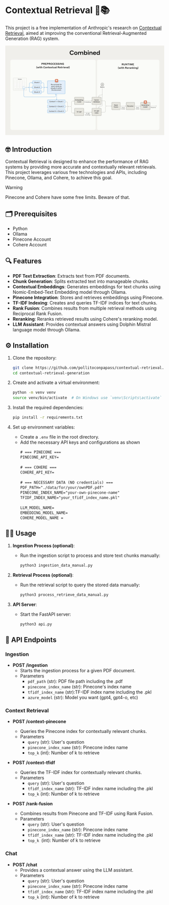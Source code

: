# Contextual Retrieval 🤖📚
This project is a free implementation of Anthropic's research on [Contextual Retrieval](https://www.anthropic.com/news/contextual-retrieval), aimed at improving the conventional Retrieval-Augmented Generation (RAG) system.

![alt text](public/contextual-retrieval-image.png)


## 🤓 Introduction

Contextual Retrieval is designed to enhance the performance of RAG systems by providing more accurate and contextually relevant retrievals. This project leverages various free technologies and APIs, including Pinecone, Ollama, and Cohere, to achieve this goal.

> [!WARNING]
> Pinecone and Cohere have some free limits. Beware of that.

## 🗂️ Prerequisites
- Python
- Ollama
- Pinecone Account
- Cohere Account

## 🔍 Features

- **PDF Text Extraction**: Extracts text from PDF documents.
- **Chunk Generation**: Splits extracted text into manageable chunks.
- **Contextual Embeddings**: Generates embeddings for text chunks using Nomic-Embed-Text Embedding model through Ollama.
- **Pinecone Integration**: Stores and retrieves embeddings using Pinecone.
- **TF-IDF Indexing**: Creates and queries TF-IDF indices for text chunks.
- **Rank Fusion**: Combines results from multiple retrieval methods using Reciprocal Rank Fusion.
- **Reranking**: Reranks retrieved results using Cohere's reranking model.
- **LLM Assistant**: Provides contextual answers using Dolphin Mistral language model through Ollama.


## ⚙️ Installation

1. Clone the repository:
    ```sh
    git clone https://github.com/pollitoconpapass/contextual-retrieval.git
    cd contextual-retrieval-generation
    ```

2. Create and activate a virtual environment:
    ```sh
    python -m venv venv
    source venv/bin/activate  # On Windows use `venv\Scripts\activate`
    ```

3. Install the required dependencies:
    ```sh
    pip install -r requirements.txt
    ```

4. Set up environment variables:
    - Create a `.env` file in the root directory.
    - Add the necessary API keys and configurations as shown
        ```
        # === PINECONE ===
        PINECONE_API_KEY=

        # === COHERE ===
        COHERE_API_KEY=

        # === NECESSARY DATA (NO credentials) ===
        PDF_PATH="./data/for/your/ownPDF.pdf"
        PINECONE_INDEX_NAME="your-own-pinecone-name"
        TFIDF_INDEX_NAME="your_tfidf_index_name.pkl"

        LLM_MODEL_NAME=
        EMBEDDING_MODEL_NAME=
        COHERE_MODEL_NAME =
        ```


## 🧑‍💻 Usage

1. **Ingestion Process (optional)**:
    - Run the ingestion script to process and store text chunks manually:
        ```sh
        python3 ingestion_data_manual.py
        ```

2. **Retrieval Process (optional)**:
    - Run the retrieval script to query the stored data manually:
        ```sh
        python3 process_retrieve_data_manual.py
        ```

3. **API Server**:
    - Start the FastAPI server:
        ```sh
        python3 api.py
        ```

## 🧠 API Endpoints
### Ingestion

- **POST /ingestion**
    - Starts the ingestion process for a given PDF document.
    - Parameters
        - `pdf_path` (str): PDF file path including the .pdf
        - `pinecone_index_name` (str): Pinecone's index name
        - `tfidf_index_name` (str):TF-IDF index name including the .pkl
        - `azure_model` (str): Model you want (gpt4, gpt4-o, etc)

### Context Retrieval

- **POST /context-pinecone**
    - Queries the Pinecone index for contextually relevant chunks.
    - Parameters 
        - `query` (str): User's question
        - `pinecone_index_name` (str): Pinecone index name
        - `top_k` (int): Number of k to retrieve

- **POST /context-tfidf**
    - Queries the TF-IDF index for contextually relevant chunks.
    - Parameters
        - `query` (str): User's question
        - `tfidf_index_name` (str): TF-IDF index name including the .pkl
        - `top_k` (int): Number of k to retrieve

- **POST /rank-fusion**
    - Combines results from Pinecone and TF-IDF using Rank Fusion.
    - Parameters
        - `query` (str): User's question
        - `pinecone_index_name` (str): Pinecone index name
        - `tfidf_index_name` (str): TF-IDF index name including the .pkl
        - `top_k `(int): Number of k to retrieve

### Chat

- **POST /chat**
    - Provides a contextual answer using the LLM assistant.
    - Parameters
        - `query` (str): User's question
        - `pinecone_index_name` (str): Pinecone index name
        - `tfidf_index_name` (str): TF-IDF index name including the .pkl
        - `top_k` (int): Number of k to retrieve